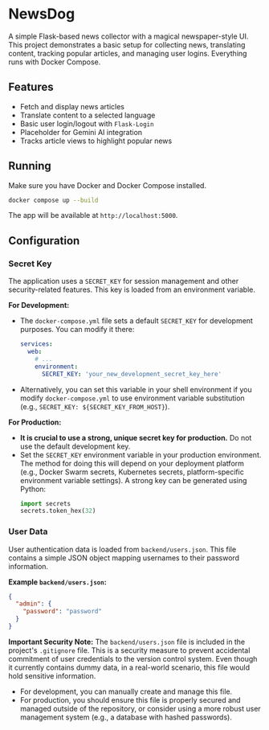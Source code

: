 # NewsDog

A simple Flask-based news collector with a magical newspaper-style UI. This project demonstrates a basic setup for collecting news, translating content, tracking popular articles, and managing user logins. Everything runs with Docker Compose.

## Features
- Fetch and display news articles
- Translate content to a selected language
- Basic user login/logout with `Flask-Login`
- Placeholder for Gemini AI integration
- Tracks article views to highlight popular news

## Running
Make sure you have Docker and Docker Compose installed.

```bash
docker compose up --build
```

The app will be available at `http://localhost:5000`.

## Configuration

### Secret Key
The application uses a `SECRET_KEY` for session management and other security-related features. This key is loaded from an environment variable.

**For Development:**
- The `docker-compose.yml` file sets a default `SECRET_KEY` for development purposes. You can modify it there:
  ```yaml
  services:
    web:
      # ...
      environment:
        SECRET_KEY: 'your_new_development_secret_key_here'
  ```
- Alternatively, you can set this variable in your shell environment if you modify `docker-compose.yml` to use environment variable substitution (e.g., `SECRET_KEY: ${SECRET_KEY_FROM_HOST}`).

**For Production:**
- **It is crucial to use a strong, unique secret key for production.** Do not use the default development key.
- Set the `SECRET_KEY` environment variable in your production environment. The method for doing this will depend on your deployment platform (e.g., Docker Swarm secrets, Kubernetes secrets, platform-specific environment variable settings). A strong key can be generated using Python:
  ```python
  import secrets
  secrets.token_hex(32)
  ```

### User Data
User authentication data is loaded from `backend/users.json`. This file contains a simple JSON object mapping usernames to their password information.

**Example `backend/users.json`:**
```json
{
  "admin": {
    "password": "password"
  }
}
```

**Important Security Note:**
The `backend/users.json` file is included in the project's `.gitignore` file. This is a security measure to prevent accidental commitment of user credentials to the version control system. Even though it currently contains dummy data, in a real-world scenario, this file would hold sensitive information.
- For development, you can manually create and manage this file.
- For production, you should ensure this file is properly secured and managed outside of the repository, or consider using a more robust user management system (e.g., a database with hashed passwords).
